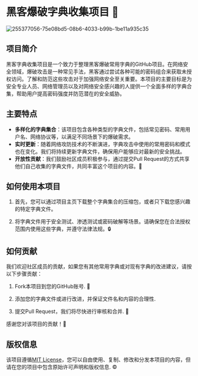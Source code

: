 # 黑客爆破字典收集项目 📕

![255377056-75e08bd5-08b6-4033-b99b-1be11a935c35](https://github.com/dahezhiquan/HackerDictionary/assets/76278560/da22ed4c-079a-4c77-95e2-1c6e689414d7)


## 项目简介

黑客字典收集项目是一个致力于整理黑客爆破常用字典的GitHub项目。在网络安全领域，爆破攻击是一种常见手法，黑客通过尝试各种可能的密码组合来获取未授权访问。了解和防范这些攻击对于加强网络安全至关重要。本项目的主要目标是为安全专业人员、网络管理员以及对网络安全感兴趣的人提供一个全面多样的字典合集，帮助用户提高密码强度并防范潜在的安全威胁。

## 主要特点

- **多样化的字典集合**：该项目包含各种类型的字典文件，包括常见密码、常用用户名、网络协议等，以满足不同场景下的爆破需求。
- **实时更新**：随着网络攻防技术的不断演进，字典攻击中使用的常用密码和模式也在变化。我们将持续更新字典文件，确保用户能够应对最新的安全挑战。
- **开放性贡献**：我们鼓励社区成员积极参与，通过提交Pull Request的方式共享他们自己收集的字典文件，共同丰富这个项目的内容。🚀

## 如何使用本项目

1. 首先，您可以通过项目主页下载整个字典集合的压缩包，或者只下载您感兴趣的特定字典文件。

2. 将字典文件用于安全测试、渗透测试或密码破解等场景。请确保您在合法授权范围内使用这些字典，并遵守法律法规。🔒

## 如何贡献

我们欢迎社区成员的贡献，如果您有其他常用字典或对现有字典的改进建议，请按以下步骤贡献：

1. Fork本项目到您的GitHub账号. 🍴

2. 添加您的字典文件或进行改进，并保证文件名和内容的合理性.

3. 提交Pull Request，我们将尽快进行审核和合并. 🤝

感谢您对该项目的贡献！💪

## 版权信息

该项目遵循[MIT License](LICENSE)，您可以自由使用、复制、修改和分发本项目的内容，但请在您的项目中包含原始许可声明和版权信息. ©️
